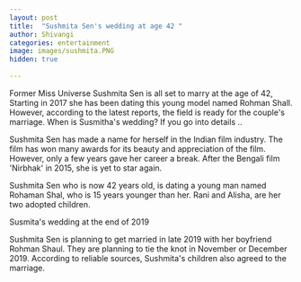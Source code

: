 ```yaml
---
layout: post
title:  "Sushmita Sen's wedding at age 42 "
author: Shivangi
categories: entertainment
image: images/sushmita.PNG
hidden: true
 
---
```


Former Miss Universe Sushmita Sen is all set to marry at the age of 42, Starting in 2017 she has been dating this young model named Rohman Shall. However, according to the latest reports, the field is ready for the couple's marriage. When is Susmitha's wedding? If you go into details ..

 Sushmita Sen has made a name for herself in the Indian film industry. The film has won many awards for its beauty and appreciation of the film. However, only a few years gave her career a break. After the Bengali film 'Nirbhak' in 2015, she is yet to star again.



Sushmita Sen who is now 42 years old, is dating a young man named Rohaman Shal, who is 15 years younger than her. Rani and Alisha, are her two adopted  children.   



Susmita's wedding at the end of 2019 

Sushmita Sen is planning to get married in late 2019 with her boyfriend Rohman Shaul. They are planning to tie the knot in November or December 2019. According to reliable sources, Sushmita's children also agreed to the marriage.